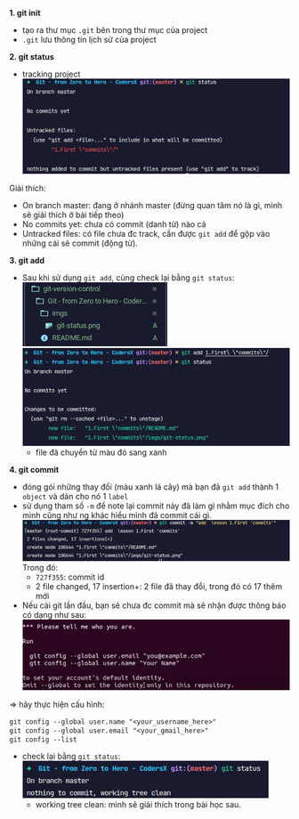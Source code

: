 **1. git init**

- tạo ra thư mục `.git` bên trong thư mục của project
- `.git` lưu thông tin lịch sử của project

**2. git status**

- tracking project
  ![](imgs/git-status.png)

Giải thích:

- On branch master: đang ở nhánh master (đừng quan tâm nó là gì, mình sẽ giải thích ở bài tiếp theo)
- No commits yet: chưa có commit (danh từ) nào cả
- Untracked files: có file chưa đc track, cần được `git add` để gộp vào những cái sẽ commit (động từ).

**3. git add**

- Sau khi sử dụng `git add`, cùng check lại bằng `git status`:
  ![](<imgs/git-add(1).png>)
  ![](<imgs/git-add(2).png>)
  - file đã chuyển từ màu đỏ sang xanh

**4. git commit**

- đóng gói những thay đổi (màu xanh lá cây) mà bạn đã `git add` thành 1 `object` và dán cho nó 1 `label`
- sử dụng tham số `-m` để note lại commit này đã làm gì nhằm mục đích cho mình cũng như ng khác hiểu mình đã commit cái gì.
![](imgs/git-commit.png)
  Trong đó:
    - `727f355`: commit id
    - 2 file changed, 17 insertion+: 2 file đã thay đổi, trong đó có 17 thêm mới
- Nếu cài git lần đầu, bạn sẽ chưa đc commit mà sẽ nhận được thông báo có dạng như sau:
![](imgs/first-git-notify.png)

=> hãy thực hiện cấu hình:
```
git config --global user.name "<your_username_here>"
git config --global user.email "<your_gmail_here>"
git config --list
```

- check lại bằng `git status`:
![](imgs/git-status(2).png)
  - working tree clean: mình sẽ giải thích trong bài học sau.

